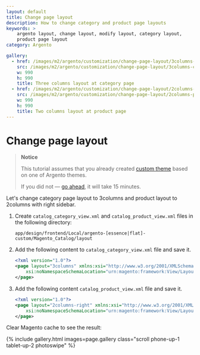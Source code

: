 ```yaml
---
layout: default
title: Change page layout
description: How to change category and product page layouts
keywords: >
    argento layout, change layout, modify layout, category layout,
    product page layout
category: Argento

gallery:
  - href: /images/m2/argento/customization/change-page-layout/3columns-category.png
    src: /images/m2/argento/customization/change-page-layout/3columns-category-small.png
    w: 990
    h: 990
    title: Three columns layout at category page
  - href: /images/m2/argento/customization/change-page-layout/2columns-product.png
    src: /images/m2/argento/customization/change-page-layout/2columns-product-small.png
    w: 990
    h: 990
    title: Two columns layout at product page
---
```


# Change page layout

> **Notice**
>
> This tutorial assumes that you already created [custom theme](../custom-theme/)
> based on one of Argento themes.
>
> If you did not &mdash; [go ahead](../custom-theme/), it will take 15 minutes.

Let's change category page layout to 3columns and product layout
to 2columns with right sidebar.

 1. Create `catalog_category_view.xml` and `catalog_product_view.xml` files
    in the following directory:

    ```
    app/design/frontend/Local/argento-[essence|flat]-custom/Magento_Catalog/layout
    ```

 2. Add the following content to `catalog_category_view.xml` file and save it.

    ```xml
    <?xml version="1.0"?>
    <page layout="3columns" xmlns:xsi="http://www.w3.org/2001/XMLSchema-instance"
        xsi:noNamespaceSchemaLocation="urn:magento:framework:View/Layout/etc/page_configuration.xsd">
    </page>
    ```

 3. Add the following content `catalog_product_view.xml` file and save it.

    ```xml
    <?xml version="1.0"?>
    <page layout="2columns-right" xmlns:xsi="http://www.w3.org/2001/XMLSchema-instance"
        xsi:noNamespaceSchemaLocation="urn:magento:framework:View/Layout/etc/page_configuration.xsd">
    </page>
    ```

Clear Magento cache to see the result:

{% include gallery.html images=page.gallery class="scroll phone-up-1 tablet-up-2 photoswipe" %}
